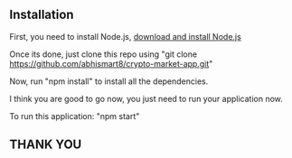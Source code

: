## Installation

First, you need to install Node.js, [download and install Node.js](https://nodejs.org/en/download/)

Once its done, just clone this repo using "git clone https://github.com/abhismart8/crypto-market-app.git"

Now, run "npm install" to install all the dependencies.

I think you are good to go now, you just need to run your application now.

To run this application: "npm start"

## THANK YOU